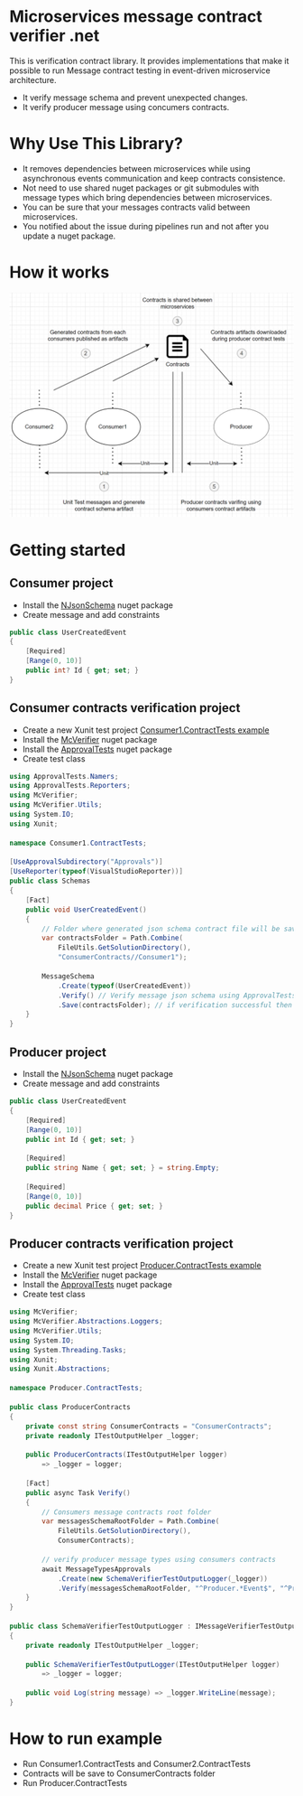# Microservices message contract verifier .net  
This is verification contract library. It provides implementations that make it possible to run Message contract testing in event-driven microservice architecture.
* It verify message schema and prevent unexpected changes. 
* It verify producer message using concumers contracts.

# Why Use This Library?
* It removes dependencies between microservices while using asynchronous events communication and keep contracts consistence.
* Not need to use shared nuget packages or git submodules with message types which bring dependencies between microservices.
* You can be sure that your messages contracts valid between microservices.
* You notified about the issue during pipelines run and not after you update a nuget package.

# How it works
<img src="https://github.com/khdevnet/mc-verifier/blob/master/docs/how-it-workds.png" width="550">

# Getting started
## Consumer project
* Install the [NJsonSchema](https://www.nuget.org/packages/NJsonSchema/) nuget package
* Create message and add constraints
```csharp
public class UserCreatedEvent
{
    [Required]
    [Range(0, 10)]
    public int? Id { get; set; }
}
```

## Consumer contracts verification project
* Create a new Xunit test project [Consumer1.ContractTests example](https://github.com/khdevnet/mc-verifier/tree/master/Consumer1.ContractTests)
* Install the [McVerifier](https://www.nuget.org/packages/McVerifier/) nuget package
* Install the [ApprovalTests](https://github.com/approvals/ApprovalTests.Net) nuget package
* Create test class
```csharp
using ApprovalTests.Namers;
using ApprovalTests.Reporters;
using McVerifier;
using McVerifier.Utils;
using System.IO;
using Xunit;

namespace Consumer1.ContractTests;

[UseApprovalSubdirectory("Approvals")]
[UseReporter(typeof(VisualStudioReporter))]
public class Schemas
{
    [Fact]
    public void UserCreatedEvent()
    {
        // Folder where generated json schema contract file will be save.
        var contractsFolder = Path.Combine(
            FileUtils.GetSolutionDirectory(),
            "ConsumerContracts//Consumer1");

        MessageSchema
            .Create(typeof(UserCreatedEvent))
            .Verify() // Verify message json schema using ApprovalTests
            .Save(contractsFolder); // if verification successful then save schema
    }
}
```

## Producer project
* Install the [NJsonSchema](https://www.nuget.org/packages/NJsonSchema/) nuget package
* Create message and add constraints
```csharp
public class UserCreatedEvent
{
    [Required]
    [Range(0, 10)]
    public int Id { get; set; }

    [Required]
    public string Name { get; set; } = string.Empty;

    [Required]
    [Range(0, 10)]
    public decimal Price { get; set; }
}

```
## Producer contracts verification project
* Create a new Xunit test project [Producer.ContractTests example](https://github.com/khdevnet/mc-verifier/tree/master/Producer.ContractTests)
* Install the [McVerifier](https://www.nuget.org/packages/McVerifier/) nuget package
* Install the [ApprovalTests](https://github.com/approvals/ApprovalTests.Net) nuget package
* Create test class
```csharp
using McVerifier;
using McVerifier.Abstractions.Loggers;
using McVerifier.Utils;
using System.IO;
using System.Threading.Tasks;
using Xunit;
using Xunit.Abstractions;

namespace Producer.ContractTests;

public class ProducerContracts
{
    private const string ConsumerContracts = "ConsumerContracts";
    private readonly ITestOutputHelper _logger;

    public ProducerContracts(ITestOutputHelper logger)
        => _logger = logger;

    [Fact]
    public async Task Verify()
    {
        // Consumers message contracts root folder
        var messagesSchemaRootFolder = Path.Combine(
            FileUtils.GetSolutionDirectory(),
            ConsumerContracts);

        // verify producer message types using consumers contracts
        await MessageTypesApprovals
            .Create(new SchemaVerifierTestOutputLogger(_logger))
            .Verify(messagesSchemaRootFolder, "^Producer.*Event$", "^Producer.*Command$");
    }
}

public class SchemaVerifierTestOutputLogger : IMessageVerifierTestOutputLogger
{
    private readonly ITestOutputHelper _logger;

    public SchemaVerifierTestOutputLogger(ITestOutputHelper logger)
        => _logger = logger;

    public void Log(string message) => _logger.WriteLine(message);
}
```

# How to run example
* Run Consumer1.ContractTests and Consumer2.ContractTests
* Contracts will be save to ConsumerContracts folder
* Run Producer.ContractTests
